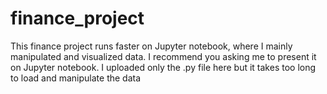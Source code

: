 # finance_project
This finance project runs faster on Jupyter notebook, where I mainly manipulated and visualized data. I recommend you asking me to present it on Jupyter notebook. I uploaded only the .py file here but it takes too long to load and manipulate the data
